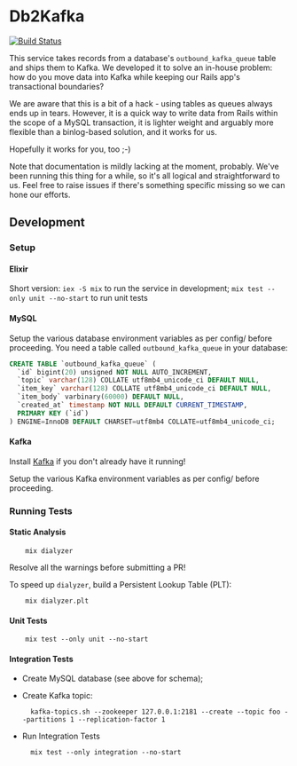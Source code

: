 # Db2Kafka

[![Build Status](https://travis-ci.org/PagerDuty/db2kafka.svg?branch=master)](https://travis-ci.org/PagerDuty/db2kafka)

This service takes records from a database's `outbound_kafka_queue` table and
ships them to Kafka. We developed it to solve an in-house problem: how do you
move data into Kafka while keeping our Rails app's transactional boundaries?

We are aware that this is a bit of a hack - using tables as queues always ends
up in tears. However, it is a quick way to write data from Rails within the
scope of a MySQL transaction, it is lighter weight and arguably more flexible
than a binlog-based solution, and it works for us.

Hopefully it works for you, too ;-)

Note that documentation is mildly lacking at the moment, probably. We've been running
this thing for a while, so it's all logical and straightforward to us. Feel free to raise
issues if there's something specific missing so we can hone our efforts.

## Development

### Setup

#### Elixir

Short version: `iex -S mix` to run the service in development; `mix test --only unit --no-start` to run unit tests

#### MySQL

Setup the various database environment variables as per config/ before proceeding. You need a table called `outbound_kafka_queue` in your database:

```sql
CREATE TABLE `outbound_kafka_queue` (
  `id` bigint(20) unsigned NOT NULL AUTO_INCREMENT,
  `topic` varchar(128) COLLATE utf8mb4_unicode_ci DEFAULT NULL,
  `item_key` varchar(128) COLLATE utf8mb4_unicode_ci DEFAULT NULL,
  `item_body` varbinary(60000) DEFAULT NULL,
  `created_at` timestamp NOT NULL DEFAULT CURRENT_TIMESTAMP,
  PRIMARY KEY (`id`)
) ENGINE=InnoDB DEFAULT CHARSET=utf8mb4 COLLATE=utf8mb4_unicode_ci;
```

#### Kafka

Install [Kafka](http://kafka.apache.org/) if you don't already have it running!

Setup the various Kafka environment variables as per config/ before proceeding.

### Running Tests

#### Static Analysis

        mix dialyzer

Resolve all the warnings before submitting a PR!

To speed up `dialyzer`, build a Persistent Lookup Table (PLT):

        mix dialyzer.plt

#### Unit Tests

        mix test --only unit --no-start

#### Integration Tests

- Create MySQL database (see above for schema);

- Create Kafka topic:

        kafka-topics.sh --zookeeper 127.0.0.1:2181 --create --topic foo --partitions 1 --replication-factor 1


- Run Integration Tests

        mix test --only integration --no-start


